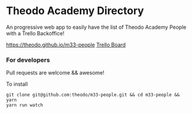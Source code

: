 # Theodo Academy Directory

An progressive web app to easily have the list of Theodo Academy People with a Trello Backoffice!

https://theodo.github.io/m33-people
[Trello Board](https://trello.com/b/JLBMh7wp)

### For developers

Pull requests are welcome && awesome!

To install

```shell
git clone git@github.com:theodo/m33-people.git && cd m33-people && yarn
yarn run watch
```
